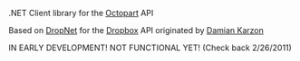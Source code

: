 .NET Client library for the [Octopart](http://octopart.com) API

Based on [DropNet](https://github.com/dkarzon/DropNet) for the [Dropbox](http://db.tt/4zFPRBA) API originated by [Damian Karzon](https://github.com/dkarzon)

IN EARLY DEVELOPMENT! NOT FUNCTIONAL YET! (Check back 2/26/2011)


